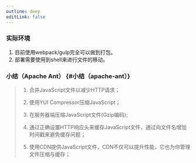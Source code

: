 ```yaml
---
outline: deep
editLink: false
---
```


### 实际环境

1.  目前使用webpack/gulp完全可以做到打包。
2.  部署需要使用到shell来进行文件的移动。

### 小结（Apache Ant） {#小结（apache-ant）}

> 1.  合并JavaScript文件以减少HTTP请求；
>
> 2.  使用YUI Compressor压缩JavaScript；
>
> 3.  在服务器端压缩JavaScript文件(Gzip编码);
>
> 4.  通过正确设置HTTP响应头来缓存JavaScript文件，通过向文件名增加时间戳来避免缓存问题；
>
> 5.  使用CDN提供JavaScript文件，CDN不仅可以提升性能，它也为你管理文件压缩与缓存；
